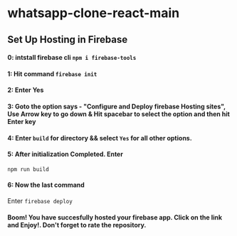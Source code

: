 # whatsapp-clone-react-main

## Set Up Hosting in Firebase

#### 0: intstall firebase cli `npm i firebase-tools`

#### 1: Hit command `firebase init`

#### 2: Enter Yes

#### 3: Goto the option says - "Configure and Deploy firebase Hosting sites", Use Arrow key to go down & Hit spacebar to select the option and then hit Enter key

#### 4: Enter `build` for directory && select `Yes` for all other options.

#### 5: After initialization Completed. Enter

`npm run build`

#### 6: Now the last command

Enter `firebase deploy`

#### Boom! You have succesfully hosted your firebase app. Click on the link and Enjoy!. Don't forget to rate the repository.
